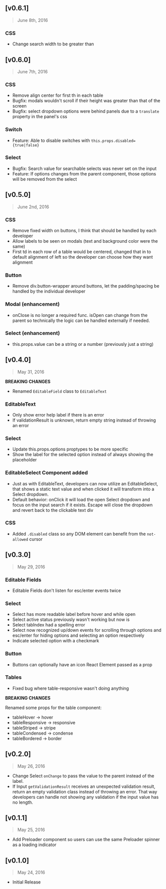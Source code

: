 ## [v0.6.1]
> June 8th, 2016

### CSS
- Change search width to be greater than

## [v0.6.0]
> June 7th, 2016

### CSS
- Remove align center for first th in each table
- Bugfix: modals wouldn't scroll if their height was greater than that of the screen
- Bugfix: select dropdown options were behind panels due to a `translate` property in the panel's css

### Switch
- Feature: Able to disable switches with `this.props.disabled={true|false}`

### Select
- Bugfix: Search value for searchable selects was never set on the input
- Feature: If options changes from the parent component, those options will be removed from the select


## [v0.5.0]
> June 2nd, 2016

### CSS
- Remove fixed width on buttons, I think that should be handled by each developer
- Allow labels to be seen on modals (text and background color were the same)
- First td in each row of a table would be centered, changed that in to default alignment of left so the developer can choose how they want alignment

### Button
- Remove div.button-wrapper around buttons, let the padding/spacing be handled by the individual developer

### Modal (enhancement)
- onClose is no longer a required func. isOpen can change from the parent so technically the logic can be handled externally if needed.

### Select (enhancement)
- this.props.value can be a string or a number (previously just a string)


## [v0.4.0]
> May 31, 2016

**BREAKING CHANGES**
- Renamed `EditableField` class to `EditableText`

### EditableText
- Only show error help label if there is an error
- If validationResult is unknown, return empty string instead of throwing an error

### Select
- Update this.props.options proptypes to be more specific
- Show the label for the selected option instead of always showing the placeholder

### EditableSelect Component added
- Just as with EditableText, developers can now utilize an EditableSelect, that shows a static text value and when clicked it will transform into a Select dropdown.
- Default behavior: onClick it will load the open Select dropdown and focus on the input search if it exists. Escape will close the dropdown and revert back to the clickable text div

### CSS
- Added `.disabled` class so any DOM element can benefit from the `not-allowed` cursor

## [v0.3.0]
> May 29, 2016

### Editable Fields
- Editable Fields don't listen for esc/enter events twice

### Select
- Select has more readable label before hover and while open
- Select active status previously wasn't working but now is
- Select tabIndex had a spelling error
- Select now recognized up/down events for scrolling through options and esc/enter for hiding options and selecting an option respectively
- Indicate selected option with a checkmark

### Button
- Buttons can optionally have an icon React Element passed as a prop

### Tables
- Fixed bug where table-responsive wasn't doing anything


**BREAKING CHANGES**

Renamed some props for the table component:

- tableHover -> hover
- tableResponsive -> responsive
- tableStriped -> stripe
- tableCondensed -> condense
- tableBordered -> border


## [v0.2.0]
> May 26, 2016

- Change Select `onChange` to pass the value to the parent instead of the label.
- If Input `getValidationResult` receives an unexpected validation result, return an empty validation class instead of throwing an error. That way developers can handle not showing any validation if the input value has no length.

## [v0.1.1]
> May 25, 2016

- Add Preloader component so users can use the same Preloader spinner as a loading indicator

## [v0.1.0]
> May 24, 2016

- Initial Release

